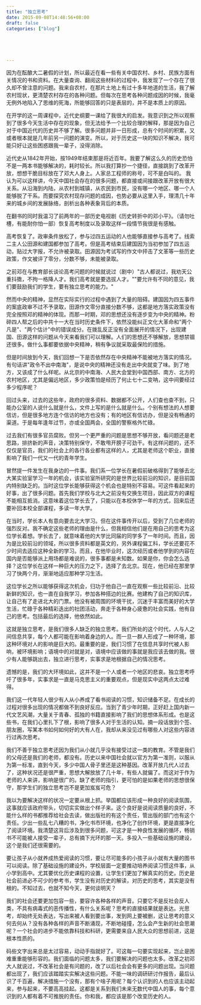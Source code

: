 ```yaml
---
title: "独立思考"
date: 2015-09-08T14:48:56+08:00
draft: false
categories: ["blog"]





---
```




因为在酝酿大二暑假的计划，所以最近在看一些有关中国农村、乡村、民族方面有关情况的书和资料。在大量查询、翻阅这些材料的过程中，我发现了一个存在了很久却不曾注意的问题。我来自农村，在那片土地上有过十多年地道的生活，我了解农村现状，更清楚农村存在的各种问题。但每次在思考各种问题成因的时候，我毫无例外地陷入了思维的死海，所能够回答的只是表层的，并不是本质上的原因。

<!--more-->

在开学的这一周课程中，近代史纲要一课给了我很大的启发。我意识到之所以观察到了很多今天生活中存在的现象，但无法给予一个比较合理的解释，那是因为自己对于中国近代的历史并不够了解。很多问题并非一日形成，总有个时间的积累，又或者根本就是几年前另一问题的演变。所以，对于历史这一块的知识不解决，我可能只好让这些困惑跟我一辈子，没得消除。

近代史从1842年开始，按1949年结束那是将近百年。我要了解这么久的历史恐怕不是一两本书能够解决的，耗时较长。所以我打算抄一个捷径，直接跳到了改革开放，想想干脆目标放在了邓大人身上。人家总工程师的称号，可不是白叫的。
我认为可以这样讲，今天中国社会存在的很多问题，都直接或间接跟改革开放有很大关系。从沿海到内陆，从农村到城镇，从农民到市民，没有哪一个地区、哪一个人能够脱了干系。而要探究农村现存问题的成因，也势必要从这里入手，理清几十年来的城乡间的发展脉络，剖析出各种表象背后的本质。

在翻书的同时我温习了前两年的一部历史电视剧《历史转折中的邓小平》。（请勿吐槽，有能耐你怕一部）恢复高考制度以及录取这样一段情节我很是有感触。

高考恢复了。政审条件放松了，参与过四五运动的人也能够直接参与高考了。线索二主人公田源和建国都参加了高考。但是高考结束后建国因为当初参加了四五运动，贴过大字报，不允许被录取。田源因为考试写的作文中抨击了文革等一些历史政策，作文被评了零分，分数不够，未能被录取。

之前邓在与教育部长谈论高考问题的时候就说过（剧中）"古人都说过，我劝天公重抖擞，不拘一格降人才。我们高考就是要选拔人才。""要允许有不同的意见，我们要鼓励我们的学生，要有独立思考的能力。"

然而中央的精神，显然在实际实行的过程中遇到了大量的阻碍。建国因为四五事件的案底政审不过不予录取，田源作文零分直接分数不够，这都是地方落实政策没有完全按照邓的精神的体现。而那一时期，邓的思想还没有逐步变为中央的精神。粉碎四人帮之后的中共十一大在当时历史条件下，依然没能纠正文化大革命和"两个凡是"、"两个估计"中的错误成分。在拨乱反正没有全面展开的情况下，出现建国、田源这样的问题从今天来看我们可以理解。人们的思想还不够解放，思想禁锢还很多。做什么事都要依据中央精神，稍有争议就采取最保险的措施。

但是时间放到今天，我们回想一下是否依然存在中央精神不能被地方落实的情况。有句话讲"政令不出中南海"，是说中央的精神还没有走出中央就变了味。到了地方，又该成了什么样呢。从北京的中南海、人民大会堂到中国西部、南方、北方的农村地区，尤其是偏远地区，多少政策怕是经历了何止七十二变呐，这中间要经过多少程序呢？

回过头来，过去的这些年，政府的很多资料、数据都不公开，人们查也查不到，只能办公室的人说什么就是什么，文件上写的是什么就是什么。个别有想法的人想要信访，但是很多地方连个信访的地方也没有；有的地区有信访办，但是没有畅通的渠道。于是每年逢年过节，亦或全国两会，全国的警察格外忙碌。

过去我们有很多官员腐败。但另一个更严重的问题是思想不够开放，看问题还是老思路，排挤新的声音，决策特别保守，不敢甩开膀子可劲干。有这样问题的，还不仅仅是官员，我们的社会上的各行各业都有这样的人，尤其是老师这个职业，直接影响了我们一代又一代的青年学生。

冒然提一件发生在我身边的一件事。我们系一位学长在暑假前破格得到了能够去北大某实验室学习一年的机会，该实验室所研究的是世界比较前沿的知识，是目前国内特别缺乏的。当时这位学长能够获得这个机会也是特别不容易。可这件看起来的好事，出了很多问题。首先我们学校与北大之前没有交换生项目，因此双方的课程不能相互抵消。这意味着这位学长去了，只能以在本校休学一年的方式，回来后还要补回本校全部课程，多读一年大学。

在当时，学长本人有意向要去北大学习。但在这件事传开以后，受到了几位老师的强烈反对。我不确定这些老师的理由是什么，但我相信他们是在用自己的思考为这位学长着想。学长去了，就意味着他的大学比同届的同学多了一年时间。而且，因为是比较前沿的领域，所以很多资料都是英文的，另外课程偏工科，学长还要花不少时间去适应这种全新的学习。而且，在他毕业时，这次经历或者他学到的内容在国内是否能够派上用场都是难说的，很多事都是未知数。如果是你，你会怎么选择？这位学长在这样一种巨大的压力之下，选择了去北京。现在，他已经在那里学习了快两个月，渐渐地适应那种学习生活。

这位学长之所以能够获得这次机会，归功于他自己一直在观察一些比较前沿、比较新鲜的知识，也一直在自我学习，参加各种搭边的比赛。他建构了自己的知识库，让自己有了走进北大的门票。他没有被周围的环境干扰，沉迷于丰富而美好的大学生活，忙碌于各种精彩迭出的社团活动，奔走于各种身心疲惫的社会实践，他有自己的思考。包括最后的选择，他依然如此。

这就是独立思考，是我们很多人缺乏的独立思考。我们所处的这个时代，人与人之间信息共享，每个人都可能在影响着身边的人。而一旦一群人形成了一种环境，那这种环境对人的影响是巨大的。最重要的是，我们习惯了在信息共享时代被人影响，被环境影响；语境中的对就是对，语境中应该做的事就是我应该去做的我。很少有人能够跳出去，独立进行思考，实事求是地根据自己的情况思考。

遗憾的是，我们的大环境如此，这并不是一个人或者一个地区的悲哀。独立思考呼吁了很多年，实事求是一直是马克思主义的重要观点，但是现实中这两点太过难得。

我们这一代年轻人很少有人从小养成了看书阅读的习惯，知识储备不足。在成长的过程对很多出现的情况都做不到良好反应。当到了青少年时期，正好赶上国内新一代文艺风潮，大量关于青春、孤独的书籍直接影响了我们的思想体系形成。也是这些书，在我们心里扎下了根，影响了很多人对于生活的认知。摘一段话放到个签、朋友圈，写某本书如何如何好的大有人在，我却从来没见过有哪些人对这些内容进行过再次思考。

我们不善于独立思考还因为我们从小就几乎没有接受过这一类的教育。不管是我们的父母还是我们的老师，都没有。历史以来中国社会就以官方为第一准则，以服从为第一标准，直到今天，多少中国人骨子里还是这种基因。改革开放几代人过去了，这种状况还是很严重，思想大解放放了几十年，有些人就偏了。而这对于作为老师的人来讲，影响是很广的。缺了老师的指引，更可怕的是如果老师的思想很保守，那学生们的独立思考岂不是更加岌岌可危？

我以为要解决这样的状况一定要从根上抓。举国都应该形成一种良好的阅读氛围，这事就应该政府带头，切切实实做出个样子来。这个良好是说阅读质量的良好，不能什么样的书都推荐给社会去读，做出版社的有这个责任，管出版的部门也有这个责任。少出一些乱七八糟的书，净化书市环境，也净化了创作环境，更是直接净化了阅读环境。我清楚这背后涉及到很多问题，可这才是一种良性发展的循环，畅销书不可能被人接受一辈子，总有摘下光环的那一天。多投入一些基础设施的建设，这个是我们还很需要的。

要让孩子从小就养成热爱阅读的习惯，要让尽可能多的小孩子从小就有大量的图书可以阅读。除了基础设施的建设外，学校层面一定要推动培养阅读习惯这件事，从小学到高中。尤其要优化历史课程的设置，让学生们更加了解真实的历史。历史是社会前进必不可少的参考书，学生没有对历史的解读，对历史的思考，其实是没有根的。不知过去，也就不知今天，更何谈明天？

我们的社会还要更加包容一些，要容许各种各样的声音。只要它不是反社会反人类，不具有病毒式的恶传播性，有什么关系呢？思考的直接结果就是表达。光思考，却始终无处表达，写出来被人看到要出事，发到网上要被删，这让思考的意义何去何从？没有各种各样的声音不断涌现，不断地碰撞，怎么会产生新的社会思潮呢？一个社会的进步不能依靠科技和科研，更需要来自人民大众的思想前进，这是根本性质的。

码些文字出来总是太过容易，动动手指就好了。可这每一句要实现起来，岂止是困难重重能够形容的。我们面临的问题太多，我们要解决的问题也太多。改革之初邓大人就说过，不改革社会是有问题的，改了以后社会会有更多的问题出现。当问题都出现了，我们应该踏踏实实解决这些问题。不能一味的调研研讨作报告，最后认识了千百遍，解决措施一个没有，那有个啥子用呢？每个认识到的人也应该主动起来，参与起来，不要高高挂起。这都是关系到我们未来无数代中国人的事，每个意识到的人都有着不可推脱的责任。你和我，都应该是那个改变历史的人。















